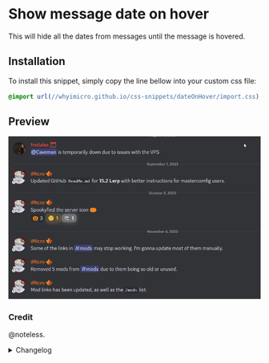 # Show message date on hover

This will hide all the dates from messages until the message is hovered.

## Installation

To install this snippet, simply copy the line bellow into your custom css file:

```css
@import url(//whyimicro.github.io/css-snippets/dateOnHover/import.css);
```

## Preview

![image](https://raw.githubusercontent.com/WhyiMicro/css-snippets/main/_previews/dateOnHover.gif)

### Credit

@noteless.

<details>
<summary>Changelog</summary>

## 1.0.0

- Moved from old repo to new one

</details>
